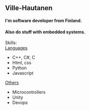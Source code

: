 ## Ville-Hautanen
  #### I'm software developer from Finland.
  #### Also do stuff with embedded systems.
  Skills: <br/>
 <ins> Languages <br/> </ins>
  - C++, C#, C
  - Html, css
  - Python
  - Javascript <br/>
  
 <ins> Others </ins>
  - Microcontrollers
  - Unity
  - Devops
